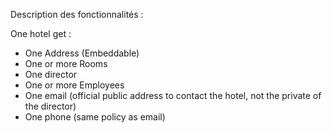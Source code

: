 Description des fonctionnalités : 

One hotel get :
- One Address (Embeddable)
- One or more Rooms 
- One director
- One or more Employees
- One email (official public address to contact the hotel, not the private of the director)
- One phone (same policy as email)